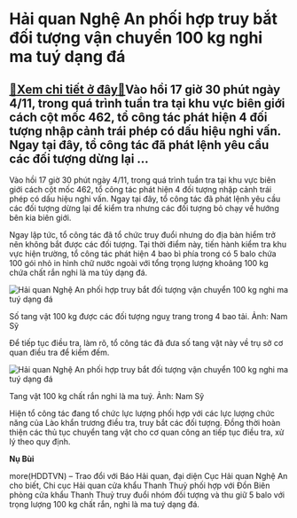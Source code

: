 Hải quan Nghệ An phối hợp truy bắt đối tượng vận chuyển 100 kg nghi ma tuý dạng đá
==================================================================================

[:gift:Xem chi tiết ở đây:gift:](https://hddtvn.com/hai-quan-nghe-an-phoi-hop-truy-bat-doi-tuong-van-chuyen-100-kg-nghi-ma-tuy-dang-da/)Vào hồi 17 giờ 30 phút ngày 4/11, trong quá trình tuần tra tại khu vực biên giới cách cột mốc 462, tổ công tác phát hiện 4 đối tượng nhập cảnh trái phép có dấu hiệu nghi vấn. Ngay tại đây, tổ công tác đã phát lệnh yêu cầu các đối tượng dừng lại …
------------------------------------------------------------------------------------------------------------------------------------------------------------------------------------------------------------------------------------------------------


Vào hồi 17 giờ 30 phút ngày 4/11, trong quá trình tuần tra tại khu vực biên giới cách cột mốc 462, tổ công tác phát hiện 4 đối tượng nhập cảnh trái phép có dấu hiệu nghi vấn. Ngay tại đây, tổ công tác đã phát lệnh yêu cầu các đối tượng dừng lại để kiểm tra nhưng các đối tượng bỏ chạy về hướng bên kia biên giới.


 
Ngay lập tức, tổ công tác đã tổ chức truy đuổi nhưng do địa bàn hiểm trở nên không bắt được các đối tượng. Tại thời điểm này, tiến hành kiểm tra khu vực hiện trường, tổ công tác phát hiện 4 bao bì phía trong có 5 balo chứa 100 gói nhỏ in hình chữ nước ngoài với tổng trọng lượng khoảng 100 kg chứa chất rắn nghi là ma túy dạng đá.





![Hải quan Nghệ An phối hợp truy bắt đối tượng vận chuyển 100 kg nghi ma tuý dạng đá](https://hddtvn.com/wp-content/uploads/2021/01/IMG_9619.jpg "Hải quan Nghệ An phối hợp truy bắt đối tượng vận chuyển 100 kg nghi ma tuý dạng đá")


Số tang vật 100 kg được các đối tượng nguỵ trang trong 4 bao tải. Ảnh: Nam Sỹ



Để tiếp tục điều tra, làm rõ, tổ công tác đã đưa số tang vật này về trụ sở cơ quan điều tra để kiểm đếm.





![Hải quan Nghệ An phối hợp truy bắt đối tượng vận chuyển 100 kg nghi ma tuý dạng đá](https://hddtvn.com/wp-content/uploads/2021/01/IMG_9618.jpg "Hải quan Nghệ An phối hợp truy bắt đối tượng vận chuyển 100 kg nghi ma tuý dạng đá")


Tang vật 100 kg chất rắn nghi là ma tuý. Ảnh: Nam Sỹ



Hiện tổ công tác đang tổ chức lực lượng phối hợp với các lực lượng chức năng của Lào khẩn trương điều tra, truy bắt các đối tượng. Đồng thời hoàn thiện các thủ tục chuyển tang vật cho cơ quan công an tiếp tục điều tra, xử lý theo quy định.




**Nụ Bùi**



more(HDDTVN) – Trao đổi với Báo Hải quan, đại diện Cục Hải quan Nghệ An cho biết, Chi cục Hải quan cửa khẩu Thanh Thuỷ phối hợp với Đồn Biên phòng cửa khẩu Thanh Thuỷ truy đuổi nhóm đối tượng và thu giữ 5 balo với trọng lượng 100 kg chất rắn, nghi là ma tuý dạng đá.

